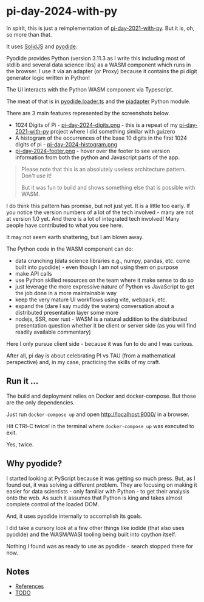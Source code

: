 # pi-day-2024-with-py

In spirit, this is just a reimplementation of [pi-day-2021-with-py](https://github.com/klmcwhirter/pi-day-2021-with-py). But it is, oh, so more than that.

It uses [SolidJS](https://www.solidjs.com/) and [pyodide](https://pyodide.org/).

Pyodide provides Python (version 3.11.3 as I write this including most of stdlib and several data science libs) as a WASM component which runs in the browser. I use it via an adapter (or Proxy) because it contains the pi digit generator logic written in Python!

The UI interacts with the Python WASM component via Typescript.

The meat of that is in [pyodide.loader.ts](./src/py/pyodide.loader.ts) and the [piadapter](./piadapter/__init__.py) Python module.

There are 3 main features represented by the screenshots below.

- 1024 Digits of Pi - [pi-day-2024-digits.png](pi-day-2024-digits.png) - this is a repeat of my [pi-day-2021-with-py](https://github.com/klmcwhirter/pi-day-2021-with-py) project where I did something similar with guizero
- A histogram of the occurrences of the base 10 digits in the first 1024 digits of pi - [pi-day-2024-histogram.png](pi-day-2024-histogram.png)
- [pi-day-2024-footer.png](pi-day-2024-footer.png) - hover over the footer to see version information from both the python and Javascript parts of the app.

> Please note that this is an absolutely useless architecture pattern. Don't use it!
>
> But it was fun to build and shows something else that is possible with WASM.

I do think this pattern has promise, but not just yet. It is a little too early. If you notice the version numbers of a lot of the tech involved - many are not at version 1.0 yet. And there is a lot of integrated tech involved! Many people have contributed to what you see here.

It may not seem earth shattering, but I am blown away.

The Python code in the WASM component can do:

- data crunching (data science libraries e.g., numpy, pandas, etc. come built into pyodide) - even though I am not using them on purpose
- make API calls
- use Python skilled resources on the team where it make sense to do so
- just leverage the more expressive nature of Python vs JavaScript to get the job done in a more maintainable way
- keep the very mature UI workflows using vite, webpack, etc.
- expand the (dare I say muddy the waters) conversation about a distributed presentation layer some more
- nodejs, SSR, now rust - WASM is a natural addition to the distributed presentation question whether it be client or server side (as you will find readily available commentary)

Here I only pursue client side - because it was fun to do and I was curious.

After all, pi day is about celebrating PI vs TAU (from a mathematical perspective) and, in my case, practicing the skills of my craft.

## Run it ...

The build and deployment relies on Docker and docker-compose. But those are the only dependencies.

Just run `docker-compose up` and open [http://localhost:9000/](http://localhost:9000/) in a browser.

Hit CTRl-C twice! in the terminal where `docker-compose up` was executed to exit.

Yes, twice.

## Why pyodide?

I started looking at PyScript because it was getting so much press. But, as I found out, it was solving a different problem. They are focusing on
making it easier for data scientists - only familiar with Python - to get their analysis onto the web. As such it assumes that Python is king and
takes almost complete control of the loaded DOM.

And, it uses pyodide internally to accomplish its goals.

I did take a cursory look at a few other things like iodide (that also uses pyodide) and the WASM/WASI tooling being built into cpython itself.

Nothing I found was as ready to use as pyodide - search stopped there for now.

## Notes

- [References](References)
- [TODO](TODO)
